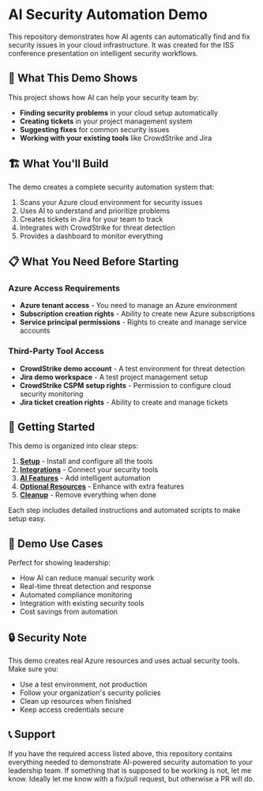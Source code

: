 # AI Security Automation Demo

This repository demonstrates how AI agents can automatically find and fix security issues in your cloud infrastructure. It was created for the ISS conference presentation on intelligent security workflows.

## 🎯 What This Demo Shows

This project shows how AI can help your security team by:
- **Finding security problems** in your cloud setup automatically
- **Creating tickets** in your project management system
- **Suggesting fixes** for common security issues
- **Working with your existing tools** like CrowdStrike and Jira

## 🏗️ What You'll Build

The demo creates a complete security automation system that:
1. Scans your Azure cloud environment for security issues
2. Uses AI to understand and prioritize problems
3. Creates tickets in Jira for your team to track
4. Integrates with CrowdStrike for threat detection
5. Provides a dashboard to monitor everything

## 📋 What You Need Before Starting

### Azure Access Requirements
- **Azure tenant access** - You need to manage an Azure environment
- **Subscription creation rights** - Ability to create new Azure subscriptions
- **Service principal permissions** - Rights to create and manage service accounts

### Third-Party Tool Access
- **CrowdStrike demo account** - A test environment for threat detection
- **Jira demo workspace** - A test project management setup
- **CrowdStrike CSPM setup rights** - Permission to configure cloud security monitoring
- **Jira ticket creation rights** - Ability to create and manage tickets

## 🚀 Getting Started

This demo is organized into clear steps:

1. **[Setup](step1_setup/)** - Install and configure all the tools
2. **[Integrations](step2_integrations/)** - Connect your security tools
3. **[AI Features](step3_ai_functionality/)** - Add intelligent automation
4. **[Optional Resources](step4_optional_resources/)** - Enhance with extra features
5. **[Cleanup](step5_teardown/)** - Remove everything when done

Each step includes detailed instructions and automated scripts to make setup easy.

## 🎪 Demo Use Cases

Perfect for showing leadership:
- How AI can reduce manual security work
- Real-time threat detection and response
- Automated compliance monitoring
- Integration with existing security tools
- Cost savings from automation

## 🔒 Security Note

This demo creates real Azure resources and uses actual security tools. Make sure you:
- Use a test environment, not production
- Follow your organization's security policies
- Clean up resources when finished
- Keep access credentials secure

## 📞 Support

If you have the required access listed above, this repository contains everything needed to demonstrate AI-powered security automation to your leadership team. If something that is supposed to be working is not, let me know. Ideally let me know with a fix/pull request, but otherwise a PR will do.
